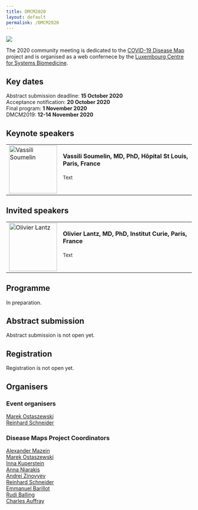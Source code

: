 ```yaml
---
title: DMCM2020
layout: default
permalink: /DMCM2020
---
```




<img src="../images/places/covid-19-banner.jpg"/>

The 2020 community meeting is dedicated to the <a href="https://covid.pages.uni.lu/map_curation">COVID-19 Disease Map</a> project and is organised as a web confernece by the <a target="_blank" href="https://wwwen.uni.lu/lcsb">Luxembourg Centre for Systems Biomedicine</a>.

## Key dates

Abstract submission deadline: **15 October 2020**  
Acceptance notification: **20 October 2020**  
Final program: **1 November 2020**  
DMCM2019: **12-14 November 2020**  


## Keynote speakers

<table>
<tr>
<td style="width: 130px;"><img src="../images/teamhq/VassiliSoumelin.jpg" alt="Vassili Soumelin" width="130"/></td>
<td><strong>Vassili Soumelin, MD, PhD, Hôpital St Louis, Paris, France</strong><p style="line-height:150%; font-size:13px; padding-top:6px; text-align:justify">Text</p></td>
</tr>
</table>

## Invited speakers

<table>
<tr>
<td style="width: 130px;"><img src="../images/teamhq/OlivierLantz.jpg" alt="Olivier Lantz" width="130"/></td>
<td><strong>Olivier Lantz, MD, PhD, Institut Curie, Paris, France</strong><p style="line-height:150%; font-size:13px; padding-top:6px; text-align:justify">Text</p></td>
</tr>
</table>

## Programme

In preparation.

## Abstract submission

Abstract submission is not open yet.  

## Registration

Registration is not open yet.

## Organisers

### Event organisers

<p><a href="mailto:marek.ostaszewski@uni.lu">Marek Ostaszewski</a>  
<br /><a href="mailto:reinhard.schneider@uni.lu">Reinhard Schneider</a>  
</p>

### Disease Maps Project Coordinators

<p><a href="mailto:a.mazein@gmail.com">Alexander Mazein</a>
<br /><a href="mailto:marek.ostaszewski@uni.lu">Marek Ostaszewski</a>
<br /><a href="mailto:inna.kuperstein@curie.fr">Inna Kuperstein</a>
<br /><a href="mailto:anna.niaraki@univ-evry.fr">Anna Niarakis</a>
<br /><a href="mailto:andrei.zinovyev@curie.fr">Andrei Zinovyev</a>
<br /><a href="mailto:reinhard.schneider@uni.lu">Reinhard Schneider</a>
<br /><a href="mailto:emmanuel.barillot@curie.fr ">Emmanuel Barillot</a>
<br /><a href="mailto:rudi.balling@uni.lu">Rudi Balling</a>
<br /><a href="mailto:cauffray@eisbm.org">Charles Auffray</a>
</p>

<!--## Contact-->

<!--## Co-organizers-->
